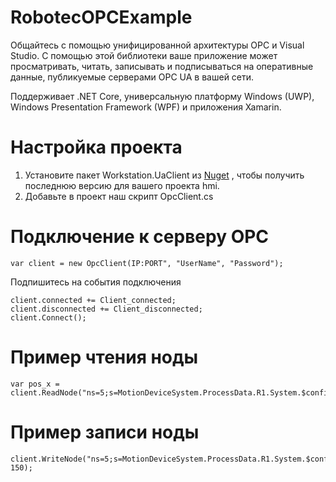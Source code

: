 # RobotecOPCExample
Общайтесь с помощью унифицированной архитектуры OPC и Visual Studio. С помощью этой библиотеки ваше приложение может просматривать, читать, записывать и подписываться на оперативные данные, публикуемые серверами OPC UA в вашей сети.

Поддерживает .NET Core, универсальную платформу Windows (UWP), Windows Presentation Framework (WPF) и приложения Xamarin.

# Настройка проекта
1. Установите пакет Workstation.UaClient из [Nuget](https://www.nuget.org/packages/Workstation.UaClient/) , чтобы получить последнюю версию для вашего проекта hmi.
2. Добавьте в проект наш скрипт OpcClient.cs

# Подключение к серверу OPC
```
var client = new OpcClient(IP:PORT", "UserName", "Password");
```
Подпишитесь на события подключения
```
client.connected += Client_connected;
client.disconnected += Client_disconnected;
client.Connect();
```

# Пример чтения ноды 
```
var pos_x = client.ReadNode("ns=5;s=MotionDeviceSystem.ProcessData.R1.System.$config.pos_x");
```
# Пример записи ноды 
```
client.WriteNode("ns=5;s=MotionDeviceSystem.ProcessData.R1.System.$config.time", 150);
```

